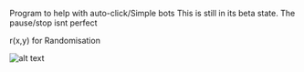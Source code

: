 Program to help with auto-click/Simple bots
This is still in its beta state. The pause/stop isnt perfect

r(x,y) for Randomisation

![alt text](https://i.imgur.com/h7MWLT5.png)
